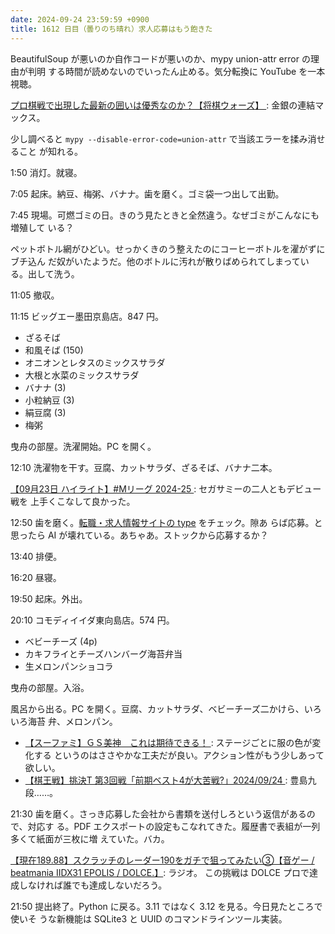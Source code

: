 ```yaml
---
date: 2024-09-24 23:59:59 +0900
title: 1612 日目（曇りのち晴れ）求人応募はもう飽きた
---
```


BeautifulSoup が悪いのか自作コードが悪いのか、mypy union-attr error の理由が判明
する時間が読めないのでいったん止める。気分転換に YouTube を一本視聴。

[プロ棋戦で出現した最新の囲いは優秀なのか？【将棋ウォーズ】
](https://www.youtube.com/watch?v=1y0qWv283a4): 金銀の連結マックス。

少し調べると `mypy --disable-error-code=union-attr` で当該エラーを揉み消せること
が知れる。

1:50 消灯。就寝。

7:05 起床。納豆、梅粥、バナナ。歯を磨く。ゴミ袋一つ出して出勤。

7:45 現場。可燃ゴミの日。きのう見たときと全然違う。なぜゴミがこんなにも増殖して
いる？

ペットボトル網がひどい。せっかくきのう整えたのにコーヒーボトルを濯がずにブチ込ん
だ奴がいたようだ。他のボトルに汚れが散りばめられてしまっている。出して洗う。

11:05 撤収。

11:15 ビッグエー墨田京島店。847 円。

* ざるそば
* 和風そば (150)
* オニオンとレタスのミックスサラダ
* 大根と水菜のミックスサラダ
* バナナ (3)
* 小粒納豆 (3)
* 絹豆腐 (3)
* 梅粥

曳舟の部屋。洗濯開始。PC を開く。

12:10 洗濯物を干す。豆腐、カットサラダ、ざるそば、バナナ二本。

[【09月23日 ハイライト】#Mリーグ 2024-25
](https://www.youtube.com/watch?v=JZ6VJ28NMUs): セガサミーの二人ともデビュー戦を
上手くこなして良かった。

12:50 歯を磨く。[転職・求人情報サイトの type](https://type.jp/) をチェック。隙あ
らば応募。と思ったら AI が壊れている。あちゃあ。ストックから応募するか？

13:40 排便。

16:20 昼寝。

19:50 起床。外出。

20:10 コモディイイダ東向島店。574 円。

* ベビーチーズ (4p)
* カキフライとチーズハンバーグ海苔弁当
* 生メロンパンショコラ

曳舟の部屋。入浴。

風呂から出る。PC を開く。豆腐、カットサラダ、ベビーチーズ二かけら、いろいろ海苔
弁、メロンパン。

* [【スーファミ】ＧＳ美神　これは期待できる！
  ](https://www.youtube.com/watch?v=Dq_uBgSPjaA): ステージごとに服の色が変化する
  というのはささやかな工夫だが良い。アクション性がもう少しあって欲しい。
* [【棋王戦】挑決T 第3回戦「前期ベスト4が大苦戦?」2024/09/24
  ](https://www.youtube.com/watch?v=xwjQeq0_oYU): 豊島九段……。

21:30 歯を磨く。さっき応募した会社から書類を送付しろという返信があるので、対応す
る。PDF エクスポートの設定もこなれてきた。履歴書で表組が一列多くて紙面が三枚に増
えていた。バカ。

[【現在189.88】スクラッチのレーダー190をガチで狙ってみたい③【音ゲー / beatmania
IIDX31 EPOLIS / DOLCE.】](https://www.youtube.com/watch?v=2WazwmIcAGY): ラジオ。
この挑戦は DOLCE プロで達成しなければ誰でも達成しないだろう。

21:50 提出終了。Python に戻る。3.11 ではなく 3.12 を見る。今日見たところで使いそ
うな新機能は SQLite3 と UUID のコマンドラインツール実装。
